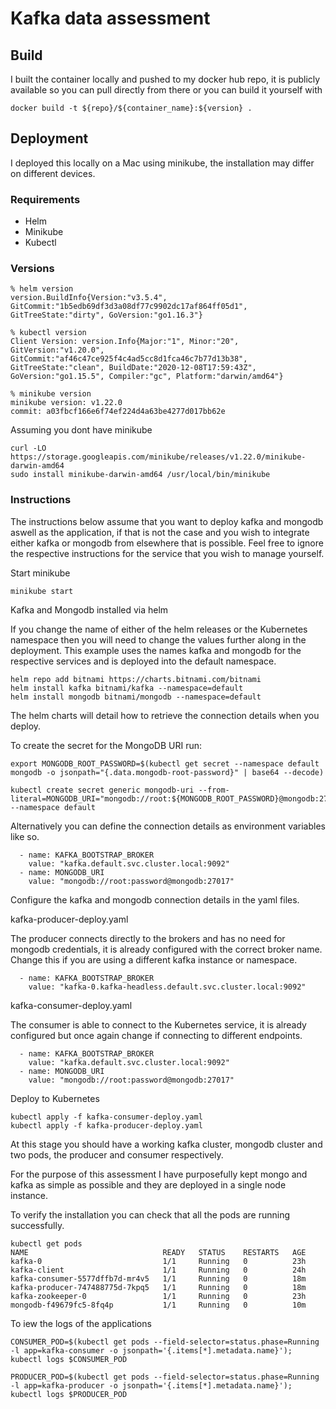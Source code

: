 # Kafka data assessment

## Build
I built the container locally and pushed to my docker hub repo, it is publicly available so you can pull directly from there or you can build it yourself with

```
docker build -t ${repo}/${container_name}:${version} .
```

## Deployment
I deployed this locally on a Mac using minikube, the installation may differ on different devices. 

### Requirements
* Helm
* Minikube
* Kubectl 


### Versions

```
% helm version                                                                                                    
version.BuildInfo{Version:"v3.5.4", GitCommit:"1b5edb69df3d3a08df77c9902dc17af864ff05d1", GitTreeState:"dirty", GoVersion:"go1.16.3"}
```

```
% kubectl version
Client Version: version.Info{Major:"1", Minor:"20", GitVersion:"v1.20.0", GitCommit:"af46c47ce925f4c4ad5cc8d1fca46c7b77d13b38", GitTreeState:"clean", BuildDate:"2020-12-08T17:59:43Z", GoVersion:"go1.15.5", Compiler:"gc", Platform:"darwin/amd64"}
```

```
% minikube version                                                                                               
minikube version: v1.22.0
commit: a03fbcf166e6f74ef224d4a63be4277d017bb62e
```

Assuming you dont have minikube
```
curl -LO https://storage.googleapis.com/minikube/releases/v1.22.0/minikube-darwin-amd64
sudo install minikube-darwin-amd64 /usr/local/bin/minikube
```

### Instructions

The instructions below assume that you want to deploy kafka and mongodb aswell as the application, if that is not the case and you wish to integrate either kafka or mongodb from elsewhere that is possible. Feel free to ignore the respective instructions for the service that you wish to manage yourself. 

Start minikube
```
minikube start
```

Kafka and Mongodb installed via helm

If you change the name of either of the helm releases or the Kubernetes namespace then you will need to change the values further along in the deployment. 
This example uses the names kafka and mongodb for the respective services and is deployed into the default namespace. 
```
helm repo add bitnami https://charts.bitnami.com/bitnami
helm install kafka bitnami/kafka --namespace=default
helm install mongodb bitnami/mongodb --namespace=default
```

The helm charts will detail how to retrieve the connection details when you deploy. 

To create the secret for the MongoDB URI run:
```
export MONGODB_ROOT_PASSWORD=$(kubectl get secret --namespace default mongodb -o jsonpath="{.data.mongodb-root-password}" | base64 --decode)

kubectl create secret generic mongodb-uri --from-literal=MONGODB_URI="mongodb://root:${MONGODB_ROOT_PASSWORD}@mongodb:27017" --namespace default

```

Alternatively you can define the connection details as environment variables like so.

```
  - name: KAFKA_BOOTSTRAP_BROKER
    value: "kafka.default.svc.cluster.local:9092"
  - name: MONGODB_URI 
    value: "mongodb://root:password@mongodb:27017"
```

Configure the kafka and mongodb connection details in the yaml files.

kafka-producer-deploy.yaml

The producer connects directly to the brokers and has no need for mongodb credentials, it is already configured with the correct broker name. Change this if  you are using a different kafka instance or namespace. 
``` 
  - name: KAFKA_BOOTSTRAP_BROKER
    value: "kafka-0.kafka-headless.default.svc.cluster.local:9092"
```


kafka-consumer-deploy.yaml

The consumer is able to connect to the Kubernetes service, it is already configured but once again change if connecting to different endpoints. 

``` 
  - name: KAFKA_BOOTSTRAP_BROKER
    value: "kafka.default.svc.cluster.local:9092"
  - name: MONGODB_URI 
    value: "mongodb://root:password@mongodb:27017"
```

Deploy to Kubernetes
```
kubectl apply -f kafka-consumer-deploy.yaml
kubectl apply -f kafka-producer-deploy.yaml
```

At this stage you should have a working kafka cluster, mongodb cluster and two pods, the producer and consumer respectively. 

For the purpose of this assessment I have purposefully kept mongo and kafka as simple as possible and they are deployed in a single node instance. 

To verify the installation you can check that all the pods are running successfully. 
```
kubectl get pods
NAME                              READY   STATUS    RESTARTS   AGE
kafka-0                           1/1     Running   0          23h
kafka-client                      1/1     Running   0          24h
kafka-consumer-5577dffb7d-mr4v5   1/1     Running   0          18m
kafka-producer-747488775d-7kpq5   1/1     Running   0          18m
kafka-zookeeper-0                 1/1     Running   0          23h
mongodb-f49679fc5-8fq4p           1/1     Running   0          10m
```

To iew the logs of the applications
```
CONSUMER_POD=$(kubectl get pods --field-selector=status.phase=Running -l app=kafka-consumer -o jsonpath='{.items[*].metadata.name}'); kubectl logs $CONSUMER_POD
```

```
PRODUCER_POD=$(kubectl get pods --field-selector=status.phase=Running -l app=kafka-producer -o jsonpath='{.items[*].metadata.name}'); kubectl logs $PRODUCER_POD
```